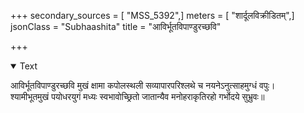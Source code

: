 +++
secondary_sources = [ "MSS_5392",]
meters = [ "शार्दूलविक्रीडितम्",]
jsonClass = "Subhaashita"
title = "आविर्भूतविपाण्डुरच्छवि"

+++

<details open><summary>Text</summary>

आविर्भूतविपाण्डुरच्छवि मुखं क्षामा कपोलस्थली सव्यापारपरिश्लथे च नयनेऽनुत्साहमुग्धं वपुः।  
श्यामीभूतमुखं पयोधरयुगं मध्यः स्वभावोच्छ्रितो जातान्यैव मनोहराकृतिरहो गर्भोदये सुभ्रुवः॥
</details>
